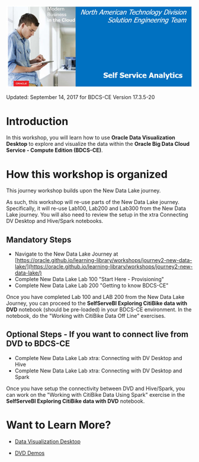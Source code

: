 ![](images/100/100.JPG)  

Updated: September 14, 2017 for BDCS-CE Version 17.3.5-20

    

# Introduction

In this workshop, you will learn how to use **Oracle Data Visualization Desktop** to explore and visualize the data within the **Oracle Big Data Cloud Service - Compute Edition (BDCS-CE)**.

# How this workshop is organized

This journey workshop builds upon the New Data Lake journey.

As such, this workshop will re-use parts of the New Data Lake journey.  Specifically, it will re-use Lab100, Lab200 and Lab300 from the New Data Lake journey. You will also need to review the setup in the xtra Connecting DV Desktop and Hive/Spark notebooks.


## Mandatory Steps

+ Navigate to the New Data Lake Journey at [https://oracle.github.io/learning-library/workshops/journey2-new-data-lake/](https://oracle.github.io/learning-library/workshops/journey2-new-data-lake/) 
+ Complete New Data Lake Lab 100 "Start Here - Provisioning"
+ Complete New Data Lake Lab 200 "Getting to know BDCS-CE"

Once you have completed Lab 100 and LAB 200 from the New Data Lake Journey, you can proceed to the **SelfServeBI Exploring CitiBike data with DVD** notebook (should be pre-loaded) in your BDCS-CE environment. In the notebook, do the "Working with CitiBike Data Off Line" exercises.


## Optional Steps - If you want to connect live from DVD to BDCS-CE
+ Complete New Data Lake Lab xtra: Connecting with DV Desktop and Hive
+ Complete New Data Lake Lab xtra: Connecting with DV Desktop and Spark

Once you have setup the connectivity between DVD and Hive/Spark, you can work on the "Working with CitiBike Data Using Spark" exercise in the **SelfServeBI Exploring CitiBike data with DVD** notebook.



# Want to Learn More?

- [Data Visualization Desktop](https://www.oracle.com/solutions/business-analytics/data-visualization.html)

- [DVD Demos](https://www.youtube.com/user/OracleBITechDemos)


